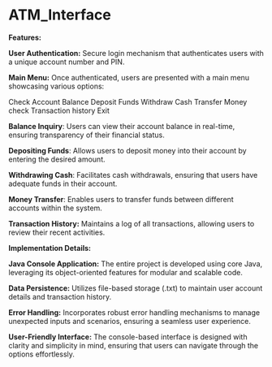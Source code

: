 # ATM_Interface
**Features:**

**User Authentication:** Secure login mechanism that authenticates users with a unique account number and PIN.

**Main Menu:** Once authenticated, users are presented with a main menu showcasing various options:

Check Account Balance
Deposit Funds
Withdraw Cash
Transfer Money
check Transaction history
Exit


**Balance Inquiry**: Users can view their account balance in real-time, ensuring transparency of their financial status.

**Depositing Funds**: Allows users to deposit money into their account by entering the desired amount.

**Withdrawing Cash**: Facilitates cash withdrawals, ensuring that users have adequate funds in their account.

**Money Transfer**: Enables users to transfer funds between different accounts within the system.

**Transaction History:** Maintains a log of all transactions, allowing users to review their recent activities.




**Implementation Details:**

**Java Console Application:** The entire project is developed using core Java, leveraging its object-oriented features for modular and scalable code.

**Data Persistence:** Utilizes file-based storage (.txt) to maintain user account details and transaction history.

**Error Handling:** Incorporates robust error handling mechanisms to manage unexpected inputs and scenarios, ensuring a seamless user experience.

**User-Friendly Interface:** The console-based interface is designed with clarity and simplicity in mind, ensuring that users can navigate through the options effortlessly.
